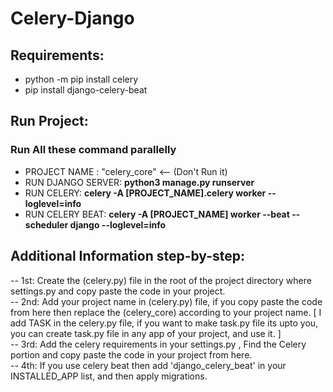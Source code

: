 # Celery-Django

## Requirements:
- python -m pip install celery
- pip install django-celery-beat

## Run Project:
### Run All these command parallelly
- PROJECT NAME :      "celery_core" <-- (Don't Run it)
- RUN DJANGO SERVER:  **python3 manage.py runserver**
- RUN CELERY:         **celery -A [PROJECT_NAME].celery worker --loglevel=info**
- RUN CELERY BEAT:    **celery -A [PROJECT_NAME] worker --beat --scheduler django --loglevel=info**

## Additional Information step-by-step:

-- 1st: Create the (celery.py) file in the root of the project directory where settings.py and copy paste the code in your project. <br>
-- 2nd: Add your project name in (celery.py) file, if you copy paste the code from here then replace the (celery_core) according to your project name. [ I add TASK in the celery.py file, if you want to make task.py file its upto you, you can create task.py file in any app of your project, and use it. ] <br>
-- 3rd: Add the celery requirements in your settings.py , Find the Celery portion and copy paste the code in your project from here. <br>
-- 4th: If you use celery beat then add 'django_celery_beat' in your INSTALLED_APP list, and then apply migrations. 
